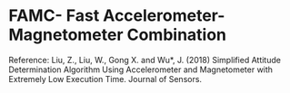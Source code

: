 # FAMC- Fast Accelerometer-Magnetometer Combination
Reference: Liu, Z., Liu, W., Gong X. and Wu*, J. (2018) Simplified Attitude Determination Algorithm Using Accelerometer and Magnetometer with Extremely Low Execution Time. Journal of Sensors.
